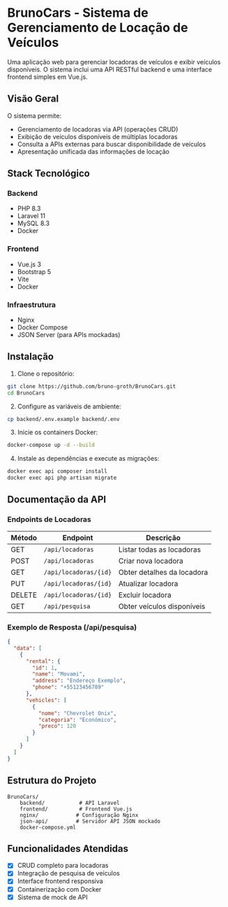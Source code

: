 # BrunoCars - Sistema de Gerenciamento de Locação de Veículos

Uma aplicação web para gerenciar locadoras de veículos e exibir veículos disponíveis. O sistema inclui uma API RESTful backend e uma interface frontend simples em Vue.js.

## Visão Geral

O sistema permite:
- Gerenciamento de locadoras via API (operações CRUD)
- Exibição de veículos disponíveis de múltiplas locadoras
- Consulta a APIs externas para buscar disponibilidade de veículos
- Apresentação unificada das informações de locação

## Stack Tecnológico

### Backend
- PHP 8.3
- Laravel 11
- MySQL 8.3
- Docker

### Frontend
- Vue.js 3
- Bootstrap 5
- Vite
- Docker

### Infraestrutura
- Nginx
- Docker Compose
- JSON Server (para APIs mockadas)

## Instalação

1. Clone o repositório:
```bash
git clone https://github.com/bruno-groth/BrunoCars.git
cd BrunoCars
```

2. Configure as variáveis de ambiente:

```bash
cp backend/.env.example backend/.env
```
3. Inicie os containers Docker:
```bash
docker-compose up -d --build
```

4. Instale as dependências e execute as migrações:

```bash
docker exec api composer install
docker exec api php artisan migrate
```

## Documentação da API

### Endpoints de Locadoras

| Método | Endpoint              | Descrição                 |
|--------|-----------------------|---------------------------|
| GET    | `/api/locadoras`      | Listar todas as locadoras |
| POST   | `/api/locadoras`      | Criar nova locadora |
| GET    | `/api/locadoras/{id}` | Obter detalhes da locadora |
| PUT    | `/api/locadoras/{id}` | Atualizar locadora |
| DELETE | `/api/locadoras/{id}` | Excluir locadora |
| GET    | `/api/pesquisa`       | Obter veículos disponíveis |

### Exemplo de Resposta (/api/pesquisa)
```json
{
  "data": [
    {
      "rental": {
        "id": 1,
        "name": "Movami",
        "address": "Endereço Exemplo",
        "phone": "+55123456789"
      },
      "vehicles": [
        {
          "nome": "Chevrolet Onix",
          "categoria": "Econômico",
          "preco": 120
        }
      ]
    }
  ]
}
```

## Estrutura do Projeto

```
BrunoCars/
    backend/           # API Laravel
    frontend/          # Frontend Vue.js
    nginx/            # Configuração Nginx
    json-api/         # Servidor API JSON mockado
    docker-compose.yml
```

## Funcionalidades Atendidas

- [x] CRUD completo para locadoras
- [x] Integração de pesquisa de veículos
- [x] Interface frontend responsiva
- [x] Containerização com Docker
- [x] Sistema de mock de API
